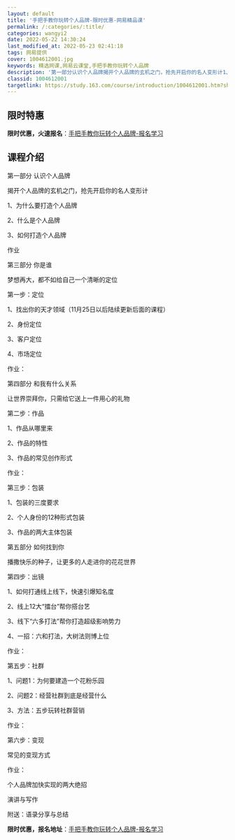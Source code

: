 ```yaml
---
layout: default
title: '手把手教你玩转个人品牌-限时优惠-网易精品课'
permalink: /:categories/:title/
categories: wangyi2
date: 2022-05-22 14:30:24
last_modified_at: 2022-05-23 02:41:18
tags: 网易提供
cover: 1004612001.jpg
keywords: 精选网课,网易云课堂,手把手教你玩转个人品牌
description: '第一部分认识个人品牌揭开个人品牌的玄机之门，抢先开启你的名人变形计1、为什么要打造个人品牌2、什么是个人品牌3、如何打造'
classid: 1004612001
targetlink: https://study.163.com/course/introduction/1004612001.htm?share=1&shareId=1025206652&utm_campaign=share&utm_medium=iphoneShare&utm_source=&utm_u=1025206652
---
```


## 限时特惠

**限时优惠，火速报名**：[手把手教你玩转个人品牌-报名学习](https://study.163.com/course/introduction/1004612001.htm?share=1&shareId=1025206652&utm_campaign=share&utm_medium=iphoneShare&utm_source=&utm_u=1025206652)

## 课程介绍

第一部分   认识个人品牌

揭开个人品牌的玄机之门，抢先开启你的名人变形计

1、为什么要打造个人品牌 

2、什么是个人品牌

3、如何打造个人品牌

作业



第三部分   你是谁

梦想再大，都不如给自己一个清晰的定位

第一步：定位

1、找出你的天才领域（11月25日以后陆续更新后面的课程）

2、身份定位

3、客户定位

4、市场定位

作业： 



第四部分  和我有什么关系

让世界崇拜你，只需给它送上一件用心的礼物

第二步：作品

1、作品从哪里来 

2、作品的特性

3、作品的常见创作形式

作业：

第三步：包装

1、包装的三度要求 

2、个人身份的12种形式包装

3、作品的两大主体包装 



第五部分  如何找到你

播撒快乐的种子，让更多的人走进你的花花世界

第四步：出镜

1、如何打通线上线下，快速引爆知名度 

2、线上12大“擂台”帮你搭台艺 

3、线下“六多打法”帮你打造超级影响势力

4、一招：六和打法，大树法则博上位

作业：

第五步：社群

1、问题1：为何要建造一个花粉乐园 

2、问题2：经营社群到底是经营什么

3、方法：五步玩转社群营销

作业：

第六步：变现

常见的变现方式

作业：

个人品牌加快实现的两大绝招

演讲与写作



附送：语录分享与总结

**限时优惠，报名地址**：[手把手教你玩转个人品牌-报名学习](https://study.163.com/course/introduction/1004612001.htm?share=1&shareId=1025206652&utm_campaign=share&utm_medium=iphoneShare&utm_source=&utm_u=1025206652)

